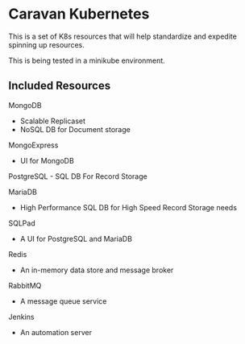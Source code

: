 # Caravan Kubernetes
This is a set of K8s resources that will help standardize and expedite spinning up resources.

This is being tested in a minikube environment.

## Included Resources
MongoDB
- Scalable Replicaset 
- NoSQL DB for Document storage

MongoExpress 
- UI for MongoDB

PostgreSQL - SQL DB For Record Storage

MariaDB
- High Performance SQL DB for High Speed Record Storage needs

SQLPad
- A UI for PostgreSQL and MariaDB

Redis
- An in-memory data store and message broker

RabbitMQ
- A message queue service

Jenkins
- An automation server

